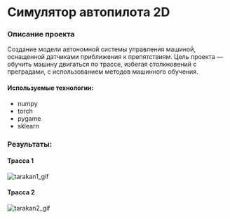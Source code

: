# Симулятор автопилота 2D
### Описание проекта
Создание модели автономной системы управления машиной, оснащенной датчиками приближения к препятствиям. Цель проекта — обучить машину двигаться по трассе, избегая столкновений с преградами, с использованием методов машинного обучения.
#### Используемые технологии:
- numpy
- torch
- pygame
- sklearn

### Результаты:

#### Трасса 1

![tarakan1_gif](https://github.com/fluke8/neuro-race-python/assets/84039753/194e54af-3d10-4c7d-98de-e0316bcc62cc)

#### Трасса 2

![tarakan2_gif](https://github.com/fluke8/neuro-race-python/assets/84039753/b0f813df-24b8-4e91-a9f5-39279b0004a5)
